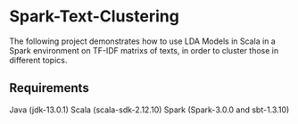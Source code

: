 # Spark-Text-Clustering

The following project demonstrates how to use LDA Models in Scala in a Spark environment on TF-IDF matrixs of texts,
in order to cluster those in different topics.

## Requirements
Java (jdk-13.0.1)
Scala (scala-sdk-2.12.10)
Spark (Spark-3.0.0 and sbt-1.3.10)
